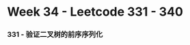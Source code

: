 <!--
 * @Description: 
 * @Versions: 
 * @Author: Vernon Cui
 * @Github: https://github.com/vernon97
 * @Date: 2021-05-07 11:42:23
 * @LastEditors: Vernon Cui
 * @LastEditTime: 2021-05-07 14:19:18
 * @FilePath: /.leetcode/Users/vernon/Leetcode-notes/notes/week34.md
-->
# Week 34 - Leetcode 331 - 340

### 331 - 验证二叉树的前序序列化


